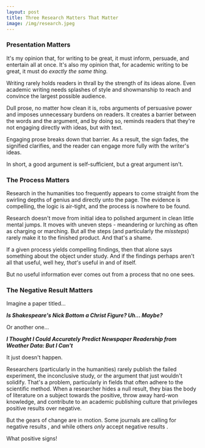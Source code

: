 ```yaml
---
layout: post
title: Three Research Matters That Matter
image: /img/research.jpeg
---
```


### Presentation Matters

It's my opinion that, for writing to be great, it must inform, persuade, and entertain all at once. It's also my opinion that, for academic writing to be great, it must do *exactly the same thing.* 

Writing rarely holds readers in thrall by the strength of its ideas alone. Even academic writing needs splashes of style and showmanship to reach and convince the largest possible audience.

Dull prose, no matter how clean it is, robs arguments of persuasive power and imposes unnecessary burdens on readers. It creates a barrier between the words and the argument, and by doing so, reminds readers that they're not engaging directly with ideas, but with text. 

Engaging prose breaks down that barrier. As a result, the sign fades, the signified clarifies, and the reader can engage more fully with the writer's ideas.

In short, a good argument is self-sufficient, but a great argument isn't.

### The Process Matters

Research in the humanities too frequently appears to come straight from the swirling depths of genius and directly unto the page. The evidence is compelling, the logic is air-tight, and the process is nowhere to be found.

Research doesn't move from initial idea to polished argument in clean little mental jumps. It moves with uneven steps - meandering or lurching as often as charging or marching. But all the steps (and particularly the *missteps*) rarely make it to the finished product. And that's a shame. 

If a given process yields compelling findings, then that alone says something about the object under study. And if the findings perhaps aren't all that useful, well hey, *that's* useful in and of itself.

But no useful information ever comes out from a process that no one sees.

### The Negative Result Matters

Imagine a paper titled...

***Is Shakespeare's Nick Bottom a Christ Figure? Uh... Maybe?***

Or another one...

***I Thought I Could Accurately Predict Newspaper Readership from Weather Data: But I Can't***

It just doesn't happen. 

Researchers (particularly in the humanities) rarely publish the failed experiment, the inconclusive study, or the argument that just wouldn't solidify. That's a problem, particularly in fields that often adhere to the scientific method. When a researcher hides a null result, they bias the body of literature on a subject towards the positive, throw away hard-won knowledge, and contribute to an academic publishing culture that privileges positive results over negative. 

But the gears of change are in motion. Some journals are calling for negative results <cultural analytics>, and while others *only* accept negative results <The Journal of Negative Results>.

What positive signs!
